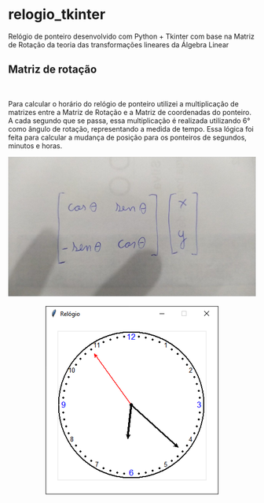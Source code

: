 # relogio_tkinter
Relógio de ponteiro desenvolvido com Python + Tkinter com base na Matriz de Rotação da teoria das transformações lineares da Álgebra Linear


<h2>Matriz de rotação</h2>
<br>

<p>Para calcular o horário do relógio de ponteiro utilizei a multiplicação de matrizes entre a Matriz de Rotação e a Matriz de coordenadas do ponteiro. A cada segundo que se passa, essa multiplicação é realizada utilizando 6° como ângulo de rotação, representando a medida de tempo. Essa lógica foi feita para calcular a mudança de posição para os ponteiros de segundos, minutos e horas.</p>

<div align="center"><img src="funcao.jpg"></div>

<br>

<div align="center"><img src="relogio.png"></div>
